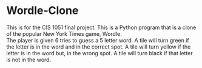 # Wordle-Clone
This is for the CIS 1051 final project.
This is a Python program that is a clone of the popular New York Times game, Wordle.  
The player is given 6 tries to guess a 5 letter word. 
A tile will turn green if the letter is in the word and in the correct spot. 
A tile will turn yellow if the letter is in the word but, in the wrong spot. 
A tile will turn black if that letter is not in the word.
